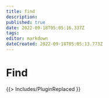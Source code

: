 ```yaml
---
title: find
description: 
published: true
date: 2022-09-18T05:05:16.337Z
tags: 
editor: markdown
dateCreated: 2022-09-18T05:05:13.773Z
---
```


# Find
{{> Includes/PluginReplaced }}